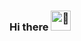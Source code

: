 ### Hi there <img src="https://fonts.gstatic.com/s/e/notoemoji/latest/1f44b/512.gif" alt="👋" width="32" height="32">
